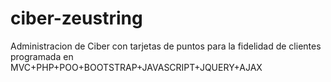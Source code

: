 # ciber-zeustring
Administracion de Ciber con tarjetas de puntos para la fidelidad de clientes programada en MVC+PHP+POO+BOOTSTRAP+JAVASCRIPT+JQUERY+AJAX

